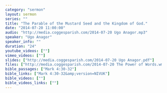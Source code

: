 ```yaml
---
category: "sermon"
layout: sermon
series: ""
title: "The Parable of the Mustard Seed and the Kingdom of God."
date: "2014-07-20 11:00:00"
audio: "http://media.coggesparish.com/2014-07-20 Ugo Anagor.mp3"
speaker: "Ugo Anagor"
speaker_info: ""
duration: "24"
youtube_videos: [""]
vimeo_videos: [""]
slides: ["http://media.coggesparish.com/2014-07-20 Ugo Anagor.pdf"]
files: ["http://media.coggesparish.com/2014-07-20 The Power of Words.wmv"]
bible_passages: ["Mark 4:30-32"]
bible_links: ["Mark 4:30-32&amp;version=NIVUK"]
bible_videos: [""]
bible_videos_links: [""]
---
```

